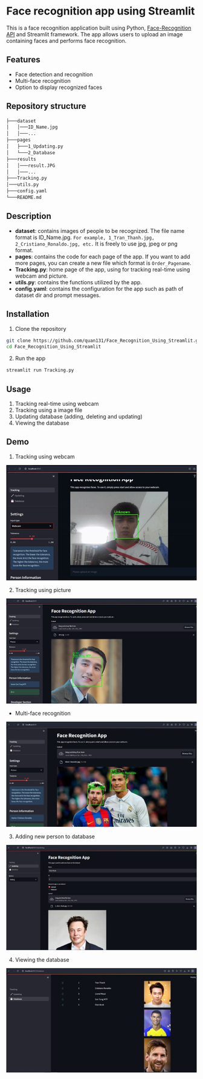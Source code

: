 # Face recognition app using Streamlit

This is a face recognition application built using Python, [Face-Recognition API](https://github.com/ageitgey/face_recognition) and Streamlit framework. The app allows users to upload an image containing faces and performs face recognition.

## Features

- Face detection and recognition
- Multi-face recognition
- Option to display recognized faces

## Repository structure
```bash
├───dataset
│   │───ID_Name.jpg
│   │───...
├───pages
│   ├───1_Updating.py
│   └───2_Database
├───results
│   │───result.JPG
│   │───...
├───Tracking.py
│───utils.py
├───config.yaml 
└───README.md
```

## Description
- **dataset**: contains images of people to be recognized. The file name format is ID_Name.jpg. `For example, 1_Tran_Thanh.jpg, 2_Cristiano_Ronaldo.jpg, etc.` It is freely to use jpg, jpeg or png format.
- **pages**: contains the code for each page of the app. If you want to add more pages, you can create a new file which format is `Order_Pagename`.
- **Tracking.py**: home page of the app, using for tracking real-time using webcam and picture.
- **utils.py**: contains the functions utilized by the app.
- **config.yaml**: contains the configuration for the app such as path of dataset dir and prompt messages.


## Installation
1. Clone the repository
```bash
git clone https://github.com/quan131/Face_Recognition_Using_Streamlit.git
cd Face_Recognition_Using_Streamlit
```

2. Run the app
```bash
streamlit run Tracking.py
```

## Usage
1. Tracking real-time using webcam 
2. Tracking using a image file 
3. Updating database (adding, deleting and updating)
4. Viewing the database


## Demo

1.  Tracking using webcam

![Tracking using webcam](results/webcam.gif) 

2. Tracking using picture 

![Tracking using picture](results/r2.JPG)

- Multi-face recognition

![Tracking using picture](results/r5.JPG)

3. Adding new person to database

![Adding new person to database](results/r3.JPG)

4. Viewing the database

![Viewing the database](results/r4.JPG)
